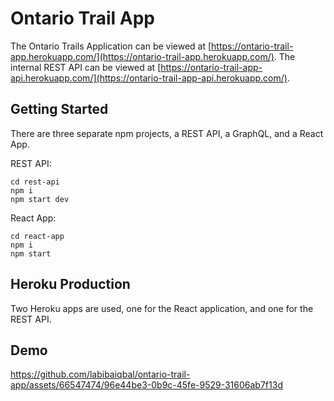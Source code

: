 # Ontario Trail App

The Ontario Trails Application can be viewed at [https://ontario-trail-app.herokuapp.com/](https://ontario-trail-app.herokuapp.com/).
The internal REST API can be viewed at [https://ontario-trail-app-api.herokuapp.com/](https://ontario-trail-app-api.herokuapp.com/).

## Getting Started
There are three separate npm projects, a REST API, a GraphQL, and a React App.

REST API:
```
cd rest-api
npm i
npm start dev
```

React App:
```
cd react-app
npm i
npm start
```

## Heroku Production
Two Heroku apps are used, one for the React application, and one for the REST API. 

## Demo


https://github.com/labibaiqbal/ontario-trail-app/assets/66547474/96e44be3-0b9c-45fe-9529-31606ab7f13d



